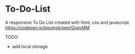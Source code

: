 # To-Do-List
 A responsive To Do List created with html, css and javascript.
 https://codepen.io/beumsk/pen/QvqyMM

TODO:
* add local storage
